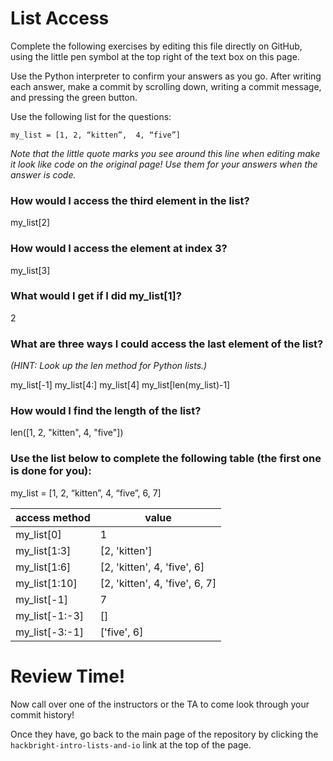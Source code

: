 # List Access

Complete the following exercises by editing this file directly on GitHub, using the little pen symbol at the top right of the text box on this page.

Use the Python interpreter to confirm your answers as you go.  After writing each answer, make a commit by scrolling down, writing a commit message, and pressing the green button.

Use the following list for the questions:

`my_list = [1, 2, “kitten”,  4, “five”]`

*Note that the little quote marks you see around this line when editing make it look like code on the original page!  Use them for your answers when the answer is code.*

### How would I access the third element in the list? 

my_list[2]

### How would I access the element at index 3? 

my_list[3]

### What would I get if I did my_list[1]?

2

### What are three ways I could access the last element of the list?
*(HINT: Look up the len method for Python lists.)*

my_list[-1] 
my_list[4:] 
my_list[4]
my_list[len(my_list)-1]

### How would I find the length of the list?

len([1, 2, "kitten",  4, "five"])

### Use the list below to complete the following table (the first one is done for you):
my_list = [1, 2, “kitten”,  4, “five”, 6, 7]

access method | value
--------------|---------
my_list[0]    | 1
my_list[1:3]  | [2, 'kitten']
my_list[1:6]  | [2, 'kitten', 4, 'five', 6]
my_list[1:10] | [2, 'kitten', 4, 'five', 6, 7]
my_list[-1]   | 7
my_list[-1:-3]| []
my_list[-3:-1]| ['five', 6]



# Review Time!

Now call over one of the instructors or the TA to come look through your commit history! 

Once they have, go back to the main page of the repository by clicking the `hackbright-intro-lists-and-io` link at the top of the page.
